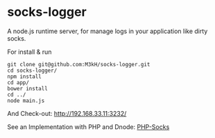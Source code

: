 socks-logger
============

A node.js runtime server, for manage logs in your application like dirty socks.

For install & run
```
git clone git@github.com:M3kH/socks-logger.git
cd socks-logger/
npm install
cd app/
bower install
cd ../
node main.js
```

And Check-out: http://192.168.33.11:3232/

See an Implementation with PHP and Dnode: [PHP-Socks](https://github.com/M3kH/PHP-Socks)
